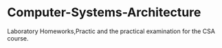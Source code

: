 # Computer-Systems-Architecture
Laboratory Homeworks,Practic and the practical examination for the CSA course.
